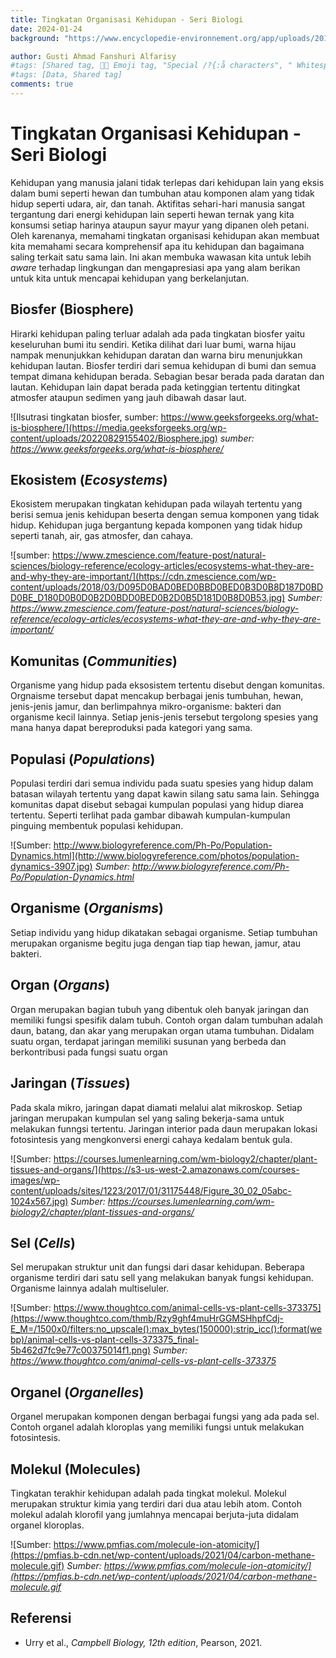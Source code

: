 ```yaml
---
title: Tingkatan Organisasi Kehidupan - Seri Biologi
date: 2024-01-24
background: "https://www.encyclopedie-environnement.org/app/uploads/2016/05/Biosph%C3%A8re_couverture2.jpg"

author: Gusti Ahmad Fanshuri Alfarisy
#tags: [Shared tag, 👩‍🔬 Emoji tag, "Special /?{:å characters", " Whitespace before and after "]
#tags: [Data, Shared tag]
comments: true
---
```


# Tingkatan Organisasi Kehidupan - Seri Biologi

Kehidupan yang manusia jalani tidak terlepas dari kehidupan lain yang eksis dalam bumi seperti hewan dan tumbuhan atau komponen alam yang tidak hidup seperti udara, air, dan tanah. Aktifitas sehari-hari manusia sangat tergantung dari energi kehidupan lain seperti hewan ternak yang kita konsumsi setiap harinya ataupun sayur mayur yang dipanen oleh petani. Oleh karenanya, memahami tingkatan organisasi kehidupan akan membuat kita memahami secara komprehensif apa itu kehidupan dan bagaimana saling terkait satu sama lain. Ini akan membuka wawasan kita untuk lebih *aware* terhadap lingkungan dan mengapresiasi apa yang alam berikan untuk kita untuk mencapai kehidupan yang berkelanjutan.

## Biosfer (Biosphere)

Hirarki kehidupan paling terluar adalah ada pada tingkatan biosfer yaitu keseluruhan bumi itu sendiri. Ketika dilihat dari luar bumi, warna hijau nampak menunjukkan kehidupan daratan dan warna biru menunjukkan kehidupan lautan. Biosfer terdiri dari semua kehidupan di bumi dan semua tempat dimana kehidupan berada. Sebagian besar berada pada daratan dan lautan. Kehidupan lain dapat berada pada ketinggian tertentu ditingkat atmosfer ataupun sedimen yang jauh dibawah dasar laut.

![Ilsutrasi tingkatan biosfer, sumber: https://www.geeksforgeeks.org/what-is-biosphere/](https://media.geeksforgeeks.org/wp-content/uploads/20220829155402/Biosphere.jpg)
*sumber: https://www.geeksforgeeks.org/what-is-biosphere/*

## Ekosistem (_Ecosystems_)
Ekosistem merupakan tingkatan kehidupan pada wilayah tertentu yang berisi semua jenis kehidupan beserta dengan semua komponen yang tidak hidup. Kehidupan juga bergantung kepada komponen yang tidak hidup seperti tanah, air, gas atmosfer, dan cahaya.

![sumber: https://www.zmescience.com/feature-post/natural-sciences/biology-reference/ecology-articles/ecosystems-what-they-are-and-why-they-are-important/](https://cdn.zmescience.com/wp-content/uploads/2018/03/D095D0BAD0BED0BBD0BED0B3D0B8D187D0BDD0BE_D180D0B0D0B2D0BDD0BED0B2D0B5D181D0B8D0B53.jpg)
*Sumber: https://www.zmescience.com/feature-post/natural-sciences/biology-reference/ecology-articles/ecosystems-what-they-are-and-why-they-are-important/*

## Komunitas (_Communities_)
Organisme yang hidup pada eksosistem tertentu disebut dengan komunitas. Orgnaisme tersebut dapat mencakup berbagai jenis tumbuhan, hewan, jenis-jenis jamur, dan berlimpahnya mikro-organisme: bakteri dan organisme kecil lainnya. Setiap jenis-jenis tersebut tergolong spesies yang mana hanya dapat bereproduksi pada kategori yang sama.

## Populasi (_Populations_)
Populasi terdiri dari semua individu pada suatu spesies yang hidup dalam batasan wilayah tertentu yang dapat kawin silang satu sama lain. Sehingga komunitas dapat disebut sebagai kumpulan populasi yang hidup diarea tertentu. Seperti terlihat pada gambar dibawah kumpulan-kumpulan pinguing membentuk populasi kehidupan.

![Sumber: http://www.biologyreference.com/Ph-Po/Population-Dynamics.html](http://www.biologyreference.com/photos/population-dynamics-3907.jpg)
*Sumber: http://www.biologyreference.com/Ph-Po/Population-Dynamics.html*

## Organisme (_Organisms_)
Setiap individu yang hidup dikatakan sebagai organisme. Setiap tumbuhan merupakan organisme begitu juga dengan tiap tiap hewan, jamur, atau bakteri.

## Organ (_Organs_)
Organ merupakan bagian tubuh yang dibentuk oleh banyak jaringan dan memiliki fungsi spesifik dalam tubuh. Contoh organ dalam tumbuhan adalah daun, batang, dan akar yang merupakan organ utama tumbuhan. Didalam suatu organ, terdapat jaringan memiliki susunan yang berbeda dan berkontribusi pada fungsi suatu organ

## Jaringan (_Tissues_)
Pada skala mikro, jaringan dapat diamati melalui alat mikroskop. Setiap jaringan merupakan kumpulan sel yang saling bekerja-sama untuk melakukan funngsi tertentu. Jaringan interior pada daun merupakan lokasi fotosintesis yang mengkonversi energi cahaya kedalam bentuk gula.

![Sumber: https://courses.lumenlearning.com/wm-biology2/chapter/plant-tissues-and-organs/](https://s3-us-west-2.amazonaws.com/courses-images/wp-content/uploads/sites/1223/2017/01/31175448/Figure_30_02_05abc-1024x567.jpg)
*Sumber: https://courses.lumenlearning.com/wm-biology2/chapter/plant-tissues-and-organs/*

## Sel (_Cells_)
Sel merupakan struktur unit dan fungsi dari dasar kehidupan. Beberapa organisme terdiri dari satu sell yang melakukan banyak fungsi kehidupan. Organisme lainnya adalah multiseluler. 

![Sumber: https://www.thoughtco.com/animal-cells-vs-plant-cells-373375](https://www.thoughtco.com/thmb/Rzy9ghf4muHrGGMSHhpfCdj-E_M=/1500x0/filters:no_upscale():max_bytes(150000):strip_icc():format(webp)/animal-cells-vs-plant-cells-373375_final-5b462d7fc9e77c00375014f1.png)
*Sumber: https://www.thoughtco.com/animal-cells-vs-plant-cells-373375*

## Organel (_Organelles_)
Organel merupakan komponen dengan berbagai fungsi yang ada pada sel. Contoh organel adalah kloroplas yang memiliki fungsi untuk melakukan fotosintesis.

## Molekul (Molecules)
Tingkatan terakhir kehidupan adalah pada tingkat molekul. Molekul merupakan struktur kimia yang terdiri dari dua atau lebih atom. Contoh molekul adalah klorofil yang jumlahnya mencapai berjuta-juta didalam organel kloroplas.

![Sumber: https://www.pmfias.com/molecule-ion-atomicity/](https://pmfias.b-cdn.net/wp-content/uploads/2021/04/carbon-methane-molecule.gif)
*Sumber: https://www.pmfias.com/molecule-ion-atomicity/](https://pmfias.b-cdn.net/wp-content/uploads/2021/04/carbon-methane-molecule.gif*

## Referensi
- Urry et al., *Campbell Biology, 12th edition*, Pearson, 2021.